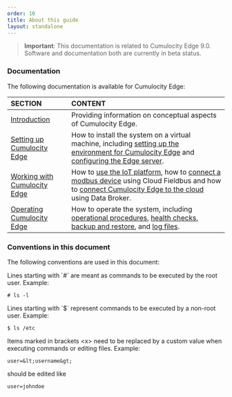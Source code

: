 ```yaml
---
order: 10
title: About this guide
layout: standalone
---
```


>**Important**: This documentation is related to Cumulocity Edge 9.0. Software and documentation both are currently in beta status.
 

### Documentation

The following documentation is available for Cumulocity Edge:

|SECTION|CONTENT|
|:---|:---|
|[Introduction](/guides/edge/introduction)|Providing information on conceptual aspects of Cumulocity Edge. 
|[Setting up Cumulocity Edge](/guides/edge/installation)|How to install the system on a virtual machine, including [setting up the environment for Cumulocity Edge](/guides/edge/installation#setting-up-the-environment) and [configuring the Edge server](/guides/edge/installation#configuration). 
|[Working with Cumulocity Edge](/guides/edge/usage)|How to [use the IoT platform](/guides/edge/usage#iot-platform), how to [connect a modbus device](/guides/edge/usage#connecting-devices) using Cloud Fieldbus and how to [connect Cumulocity Edge to the cloud](/guides/edge/usage#connecting-cloud) using Data Broker. 
|[Operating Cumulocity Edge](/guides/edge/operation)|How to operate the system, including [operational procedures](/guides/edge/operation#operational-procedures), [health checks](/guides/edge/operation#health-check), [backup and restore](/guides/edge/operation#backup-restore), and [log files](/guides/edge/operation#log-files).


### Conventions in this document

The following conventions are used in this document:

Lines starting with ´#´ are meant as commands to be executed by the root user.  Example:

	# ls -l

Lines starting with ´&#36;´ represent commands to be executed by a non-root user. Example:
	
	$ ls /etc

Items marked in brackets &lt;x&gt; need to be replaced by a custom value when executing commands or editing files. Example:

	user=&lt;username&gt;

should be edited like

	user=johndoe


